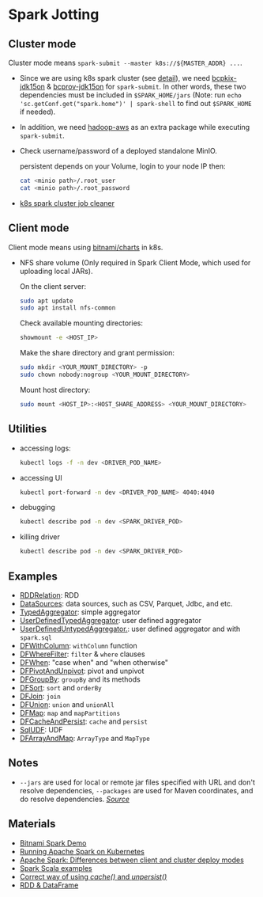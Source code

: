# Spark Jotting

## Cluster mode

Cluster mode means `spark-submit --master k8s://${MASTER_ADDR} ...`.

- Since we are using k8s spark cluster (see [detail](https://stackoverflow.com/a/68779353)), we need [bcpkix-jdk15on](https://mvnrepository.com/artifact/org.bouncycastle/bcpkix-jdk15on) & [bcprov-jdk15on](https://mvnrepository.com/artifact/org.bouncycastle/bcprov-jdk15on) for `spark-submit`. In other words, these two dependencies must be included in `$SPARK_HOME/jars` (Note: run `echo 'sc.getConf.get("spark.home")' | spark-shell` to find out `$SPARK_HOME` if needed).

- In addition, we need [hadoop-aws](https://mvnrepository.com/artifact/org.apache.hadoop/hadoop-aws) as an extra package while executing `spark-submit`.

- Check username/password of a deployed standalone MinIO.

  persistent depends on your Volume, login to your node IP then:

  ```sh
  cat <minio path>/.root_user
  cat <minio path>/.root_password
  ```

- [k8s spark cluster job cleaner](https://github.com/dtan4/k8s-job-cleaner)

## Client mode

Client mode means using [bitnami/charts](https://github.com/bitnami/charts/tree/master/bitnami/spark) in k8s.

- NFS share volume (Only required in Spark Client Mode, which used for uploading local JARs).

  On the client server:

  ```sh
  sudo apt update
  sudo apt install nfs-common
  ```

  Check available mounting directories:

  ```sh
  showmount -e <HOST_IP>
  ```

  Make the share directory and grant permission:

  ```sh
  sudo mkdir <YOUR_MOUNT_DIRECTORY> -p
  sudo chown nobody:nogroup <YOUR_MOUNT_DIRECTORY>
  ```

  Mount host directory:

  ```sh
  sudo mount <HOST_IP>:<HOST_SHARE_ADDRESS> <YOUR_MOUNT_DIRECTORY>
  ```

## Utilities

- accessing logs:

  ```sh
  kubectl logs -f -n dev <DRIVER_POD_NAME>
  ```

- accessing UI

  ```sh
  kubectl port-forward -n dev <DRIVER_POD_NAME> 4040:4040
  ```

- debugging

  ```sh
  kubectl describe pod -n dev <SPARK_DRIVER_POD>
  ```

- killing driver

  ```sh
  kubectl describe pod -n dev <SPARK_DRIVER_POD>
  ```

## Examples

- [RDDRelation](./src/main/scala/example/RDDRelation.scala): RDD
- [DataSources](./src/main/scala/example/DataSources.scala): data sources, such as CSV, Parquet, Jdbc, and etc.
- [TypedAggregator](./src/main/scala/example/TypedAggregator.scala): simple aggregator
- [UserDefinedTypedAggregator](./src/main/scala/example/UserDefinedTypedAggregator.scala): user defined aggregator
- [UserDefinedUntypedAggregator.](./src/main/scala/example/UserDefinedUntypedAggregator.scala): user defined aggregator and with `spark.sql`
- [DFWithColumn](./src/main/scala/example/DFWithColumn.scala): `withColumn` function
- [DFWhereFilter](./src/main/scala/example/DFWhereFilter.scala): `filter` & `where` clauses
- [DFWhen](./src/main/scala/example/DFWhen.scala): "case when" and "when otherwise"
- [DFPivotAndUnpivot](./src/main/scala/example/DFPivotAndUnpivot.scala): pivot and unpivot
- [DFGroupBy](./src/main/scala/example/DFGroupBy.scala): `groupBy` and its methods
- [DFSort](./src/main/scala/example/DFSort.scala): `sort` and `orderBy`
- [DFJoin](./src/main/scala/example/DFJoin.scala): `join`
- [DFUnion](./src/main/scala/example/DFUnion.scala): `union` and `unionAll`
- [DFMap](./src/main/scala/example/DFMap.scala): `map` and `mapPartitions`
- [DFCacheAndPersist](./src/main/scala/example/DFCacheAndPersist.scala): `cache` and `persist`
- [SqlUDF](./src/main/scala/example/SqlUDF.scala): UDF
- [DFArrayAndMap](./src/main/scala/example/DFArrayAndMap.scala): `ArrayType` and `MapType`

## Notes

- `--jars` are used for local or remote jar files specified with URL and don't resolve dependencies, `--packages` are used for Maven coordinates, and do resolve dependencies. _[Source](https://stackoverflow.com/a/50334235)_

## Materials

- [Bitnami Spark Demo](https://docs.bitnami.com/tutorials/process-data-spark-kubernetes/#step-2-deploy-apache-spark-on-kubernetes-using-the-shared-volume)
- [Running Apache Spark on Kubernetes](https://medium.com/empathyco/running-apache-spark-on-kubernetes-2e64c73d0bb2)
- [Apache Spark: Differences between client and cluster deploy modes](https://stackoverflow.com/questions/37027732/apache-spark-differences-between-client-and-cluster-deploy-modes)
- [Spark Scala examples](https://github.com/spark-examples/spark-scala-examples)
- [Correct way of using _cache()_ and _unpersist()_](https://www.freesion.com/article/98821125948/)
- [RDD & DataFrame](https://blog.csdn.net/Shockang/article/details/118584123)
